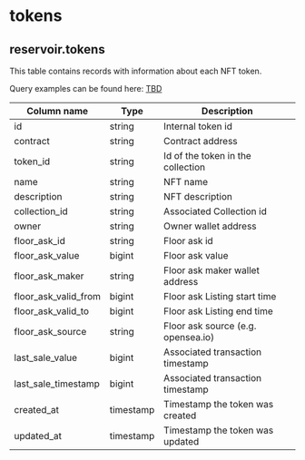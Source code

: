 # tokens

## **reservoir.tokens**

This table contains records with information about each NFT token.

Query examples can be found here: [TBD](TBD)

| **Column name**         | **Type**  | **Description**                    |
|-------------------------|-----------|------------------------------------|
| id                      | string    | Internal token id                  |
| contract                | string    | Contract address                   |
| token\_id               | string    | Id of the token in the collection  |
| name                    | string    | NFT name                           |
| description             | string    | NFT description                    |                                                                                         |
| collection\_id          | string    | Associated Collection id           |
| owner                   | string    | Owner wallet address               |
| floor\_ask\_id          | string    | Floor ask id                       |
| floor\_ask\_value       | bigint    | Floor ask value                    |
| floor\_ask\_maker       | string    | Floor ask maker wallet address     |
| floor\_ask\_valid\_from | bigint    | Floor ask Listing start time       |
| floor\_ask\_valid\_to   | bigint    | Floor ask Listing end time         |
| floor\_ask\_source      | string    | Floor ask source (e.g. opensea.io) |
| last\_sale\_value       | bigint    | Associated transaction timestamp   |   
| last\_sale\_timestamp   | bigint    | Associated transaction timestamp   |   
| created\_at             | timestamp | Timestamp the token was created    |
| updated\_at             | timestamp | Timestamp the token was updated    |                                                                          |
